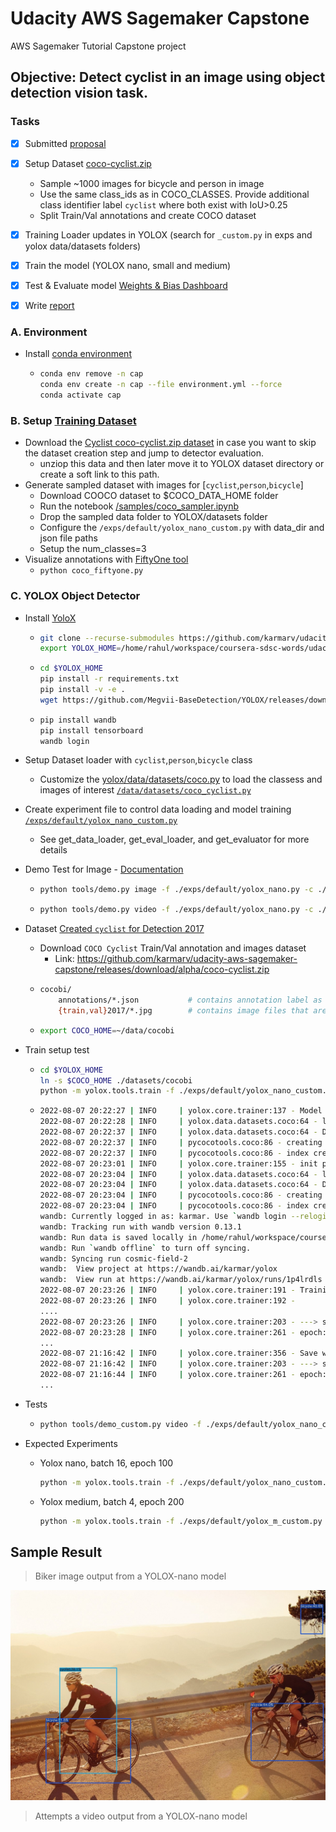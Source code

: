 # Udacity AWS Sagemaker Capstone
AWS Sagemaker Tutorial Capstone project

## Objective: Detect cyclist in an image using object detection vision task.


###  Tasks

- [x] Submitted [proposal](./report/proposal.pdf)
- [x] Setup Dataset [coco-cyclist.zip](https://github.com/karmarv/udacity-aws-sagemaker-capstone/releases/download/alpha/coco-cyclist.zip)
    - Sample ~1000 images for bicycle and person in image
    - Use the same class_ids as in COCO_CLASSES. Provide additional class identifier label `cyclist` where both exist with IoU>0.25
    - Split Train/Val annotations and create COCO dataset
- [x] Training Loader updates in YOLOX (search for `_custom.py` in exps and yolox data/datasets folders)
- [x] Train the model (YOLOX nano, small and medium)
- [x] Test & Evaluate model [Weights & Bias Dashboard](https://wandb.ai/karmar/yolox?workspace=user-karmar)
- [x] Write [report](./report/report.pdf)


### A. Environment
- Install [conda environment](https://docs.conda.io/projects/conda/en/latest/glossary.html#silent-mode-glossary)
    -   ```bash
        conda env remove -n cap
        conda env create -n cap --file environment.yml --force
        conda activate cap 
        ```

### B. Setup [Training Dataset](https://yolox.readthedocs.io/en/latest/train_custom_data.html)
- Download the [Cyclist coco-cyclist.zip dataset](https://github.com/karmarv/udacity-aws-sagemaker-capstone/releases/download/alpha/coco-cyclist.zip) in case you want to skip the dataset creation step and jump to detector evaluation.
    - unziop this data and then later move it to YOLOX dataset directory or create a soft link to this path.
- Generate sampled dataset with images for [`cyclist`,`person`,`bicycle`]
    - Download COOCO dataset to $COCO_DATA_HOME folder
    - Run the notebook [/samples/coco_sampler.ipynb](https://github.com/karmarv/udacity-aws-sagemaker-capstone/blob/main/samples/coco_sampler.ipynb)
    - Drop the sampled data folder to YOLOX/datasets folder
    - Configure the `/exps/default/yolox_nano_custom.py` with data_dir and json file paths
    - Setup the num_classes=3
- Visualize annotations with [FiftyOne tool](./samples/coco_fiftyone.py)
    - `python coco_fiftyone.py`



### C. YOLOX Object Detector

- Install [YoloX](https://github.com/Megvii-BaseDetection/YOLOX/)
    -   ```bash
        git clone --recurse-submodules https://github.com/karmarv/udacity-aws-sagemaker-capstone
        export YOLOX_HOME=/home/rahul/workspace/coursera-sdsc-words/udacity-aws-sagemaker-capstone/YOLOX
        ```
    -   ```bash
        cd $YOLOX_HOME 
        pip install -r requirements.txt
        pip install -v -e . 
        wget https://github.com/Megvii-BaseDetection/YOLOX/releases/download/0.1.1rc0/yolox_nano.pth
        ```
    -   ```bash 
        pip install wandb
        pip install tensorboard
        wandb login
        ```
- Setup Dataset loader with `cyclist`,`person`,`bicycle` class
    - Customize the [yolox/data/datasets/coco.py](https://github.com/Megvii-BaseDetection/YOLOX/blob/main/yolox/data/datasets/coco.py) to load the classess and images of interest [`/data/datasets/coco_cyclist.py`](https://github.com/karmarv/YOLOX/blob/main/yolox/data/datasets/coco_custom.py)
- Create experiment file to control data loading and model training [`/exps/default/yolox_nano_custom.py`](https://github.com/karmarv/YOLOX/blob/main/exps/default/yolox_nano_custom.py)
    - See get_data_loader, get_eval_loader, and get_evaluator for more details
- Demo Test for Image - [Documentation](https://yolox.readthedocs.io/en/latest/quick_run.html)
    -   ```bash
        python tools/demo.py image -f ./exps/default/yolox_nano.py -c ./yolox_nano.pth --path ../samples/biker1.jpg --conf 0.25 --nms 0.45 --tsize 640 --save_result --device gpu
        ```
    -   ```bash
        python tools/demo.py video -f ./exps/default/yolox_nano.py -c ./yolox_nano.pth --path ../samples/cyclists.mp4 --conf 0.25 --nms 0.45 --tsize 640 --save_result --device gpu
        ```
- Dataset [Created `cyclist` for Detection 2017](https://cocodataset.org/#download)
    - Download `COCO Cyclist` Train/Val annotation and images dataset
        - Link: https://github.com/karmarv/udacity-aws-sagemaker-capstone/releases/download/alpha/coco-cyclist.zip 
    -   ```bash
        cocobi/
            annotations/*.json           # contains annotation label as instances_{train,val}2017.json
            {train,val}2017/*.jpg        # contains image files that are mentioned in the corresponding json
        ```
    -   ```bash
        export COCO_HOME=~/data/cocobi
        ```
- Train setup test
    -   ```bash
        cd $YOLOX_HOME
        ln -s $COCO_HOME ./datasets/cocobi
        python -m yolox.tools.train -f ./exps/default/yolox_nano_custom.py -d 1 -b 8 --fp16  --logger wandb wandb-project yolox
        ```
    -   ```bash 
        2022-08-07 20:22:27 | INFO     | yolox.core.trainer:137 - Model Summary: Params: 0.91M, Gflops: 1.11
        2022-08-07 20:22:28 | INFO     | yolox.data.datasets.coco:64 - loading annotations into memory...
        2022-08-07 20:22:37 | INFO     | yolox.data.datasets.coco:64 - Done (t=8.70s)
        2022-08-07 20:22:37 | INFO     | pycocotools.coco:86 - creating index...
        2022-08-07 20:22:37 | INFO     | pycocotools.coco:86 - index created!
        2022-08-07 20:23:01 | INFO     | yolox.core.trainer:155 - init prefetcher, this might take one minute or less...
        2022-08-07 20:23:04 | INFO     | yolox.data.datasets.coco:64 - loading annotations into memory...
        2022-08-07 20:23:04 | INFO     | yolox.data.datasets.coco:64 - Done (t=0.36s)
        2022-08-07 20:23:04 | INFO     | pycocotools.coco:86 - creating index...
        2022-08-07 20:23:04 | INFO     | pycocotools.coco:86 - index created!
        wandb: Currently logged in as: karmar. Use `wandb login --relogin` to force relogin
        wandb: Tracking run with wandb version 0.13.1
        wandb: Run data is saved locally in /home/rahul/workspace/coursera-sdsc-words/udacity-aws-sagemaker-capstone/YOLOX/wandb/run-20220807_202306-1p4lrdls
        wandb: Run `wandb offline` to turn off syncing.
        wandb: Syncing run cosmic-field-2
        wandb:  View project at https://wandb.ai/karmar/yolox
        wandb:  View run at https://wandb.ai/karmar/yolox/runs/1p4lrdls
        2022-08-07 20:23:26 | INFO     | yolox.core.trainer:191 - Training start...
        2022-08-07 20:23:26 | INFO     | yolox.core.trainer:192 - 
        ....
        2022-08-07 20:23:26 | INFO     | yolox.core.trainer:203 - ---> start train epoch1
        2022-08-07 20:23:28 | INFO     | yolox.core.trainer:261 - epoch: 1/300, iter: 10/14786, mem: 584Mb, iter_time: 0.224s, data_time: 0.002s, total_loss: 14.6, iou_loss: 4.6, l1_loss: 0.0, conf_loss: 7.8, cls_loss: 2.1, lr: 2.287e-11, size: 416, ETA: 11 days, 11:38:15
        ...
        2022-08-07 21:16:42 | INFO     | yolox.core.trainer:356 - Save weights to ./YOLOX_outputs/yolox_nano
        2022-08-07 21:16:42 | INFO     | yolox.core.trainer:203 - ---> start train epoch2
        2022-08-07 21:16:44 | INFO     | yolox.core.trainer:261 - epoch: 2/300, iter: 10/14786, mem: 1708Mb, iter_time: 0.222s, data_time: 0.108s, total_loss: 11.5, iou_loss: 3.8, l1_loss: 0.0, conf_loss: 5.2, cls_loss: 2.4, lr: 5.007e-05, size: 512, ETA: 11 days, 0:55:22
        ...
        ```
- Tests
    -   ```bash
        python tools/demo_custom.py video -f ./exps/default/yolox_nano_custom.py -c ./YOLOX_outputs/yolox_nano_custom/best_ckpt.pth --path ../samples/data/test/bike-road.mp4 --conf 0.25 --nms 0.45 --tsize 640 --save_result --device gpu
        ```

- Expected Experiments
    - Yolox nano, batch 16, epoch 100   
        ```bash
        python -m yolox.tools.train -f ./exps/default/yolox_nano_custom.py --devices 1 --batch-size 16 --fp16  --logger wandb wandb-project yolox
        ```
    - Yolox medium, batch 4, epoch 200
        ```bash 
        python -m yolox.tools.train -f ./exps/default/yolox_m_custom.py --devices 1 --batch-size 4 --fp16  --logger wandb wandb-project yolox
        ```

## Sample Result

> Biker image output from a YOLOX-nano model 

![Biker Image](./samples/data/test/output/biker1.jpg?raw=true "Detected Biker")

> Attempts a video output from a YOLOX-nano model



